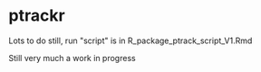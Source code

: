 # ptrackr

Lots to do still, run "script" is in R_package_ptrack_script_V1.Rmd

Still very much a work in progress 
